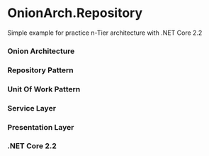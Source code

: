# OnionArch.Repository

Simple example for practice n-Tier architecture with .NET Core 2.2

### Onion Architecture
### Repository Pattern
### Unit Of Work Pattern
### Service Layer
### Presentation Layer

### .NET Core 2.2
